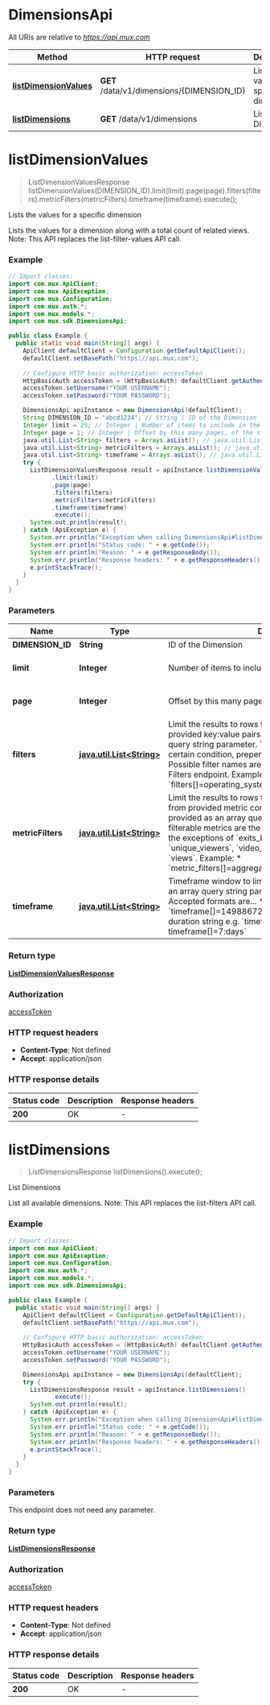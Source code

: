 # DimensionsApi

All URIs are relative to *https://api.mux.com*

Method | HTTP request | Description
------------- | ------------- | -------------
[**listDimensionValues**](DimensionsApi.md#listDimensionValues) | **GET** /data/v1/dimensions/{DIMENSION_ID} | Lists the values for a specific dimension
[**listDimensions**](DimensionsApi.md#listDimensions) | **GET** /data/v1/dimensions | List Dimensions


<a name="listDimensionValues"></a>
# **listDimensionValues**
> ListDimensionValuesResponse listDimensionValues(DIMENSION_ID).limit(limit).page(page).filters(filters).metricFilters(metricFilters).timeframe(timeframe).execute();

Lists the values for a specific dimension

Lists the values for a dimension along with a total count of related views.  Note: This API replaces the list-filter-values API call. 

### Example
```java
// Import classes:
import com.mux.ApiClient;
import com.mux.ApiException;
import com.mux.Configuration;
import com.mux.auth.*;
import com.mux.models.*;
import com.mux.sdk.DimensionsApi;

public class Example {
  public static void main(String[] args) {
    ApiClient defaultClient = Configuration.getDefaultApiClient();
    defaultClient.setBasePath("https://api.mux.com");
    
    // Configure HTTP basic authorization: accessToken
    HttpBasicAuth accessToken = (HttpBasicAuth) defaultClient.getAuthentication("accessToken");
    accessToken.setUsername("YOUR USERNAME");
    accessToken.setPassword("YOUR PASSWORD");

    DimensionsApi apiInstance = new DimensionsApi(defaultClient);
    String DIMENSION_ID = "abcd1234"; // String | ID of the Dimension
    Integer limit = 25; // Integer | Number of items to include in the response
    Integer page = 1; // Integer | Offset by this many pages, of the size of `limit`
    java.util.List<String> filters = Arrays.asList(); // java.util.List<String> | Limit the results to rows that match conditions from provided key:value pairs. Must be provided as an array query string parameter.  To exclude rows that match a certain condition, prepend a `!` character to the dimension.  Possible filter names are the same as returned by the List Filters endpoint.  Example:    * `filters[]=operating_system:windows&filters[]=!country:US` 
    java.util.List<String> metricFilters = Arrays.asList(); // java.util.List<String> | Limit the results to rows that match inequality conditions from provided metric comparison clauses. Must be provided as an array query string parameter.  Possible filterable metrics are the same as the set of metric ids, with the exceptions of `exits_before_video_start`, `unique_viewers`, `video_startup_failure_percentage`, and `views`.  Example:    * `metric_filters[]=aggregate_startup_time>=1000` 
    java.util.List<String> timeframe = Arrays.asList(); // java.util.List<String> | Timeframe window to limit results by. Must be provided as an array query string parameter (e.g. timeframe[]=).  Accepted formats are...    * array of epoch timestamps e.g. `timeframe[]=1498867200&timeframe[]=1498953600`   * duration string e.g. `timeframe[]=24:hours or timeframe[]=7:days` 
    try {
      ListDimensionValuesResponse result = apiInstance.listDimensionValues(DIMENSION_ID)
            .limit(limit)
            .page(page)
            .filters(filters)
            .metricFilters(metricFilters)
            .timeframe(timeframe)
            .execute();
      System.out.println(result);
    } catch (ApiException e) {
      System.err.println("Exception when calling DimensionsApi#listDimensionValues");
      System.err.println("Status code: " + e.getCode());
      System.err.println("Reason: " + e.getResponseBody());
      System.err.println("Response headers: " + e.getResponseHeaders());
      e.printStackTrace();
    }
  }
}
```

### Parameters

Name | Type | Description  | Notes
------------- | ------------- | ------------- | -------------
 **DIMENSION_ID** | **String**| ID of the Dimension |
 **limit** | **Integer**| Number of items to include in the response | [optional] [default to 25]
 **page** | **Integer**| Offset by this many pages, of the size of &#x60;limit&#x60; | [optional] [default to 1]
 **filters** | [**java.util.List&lt;String&gt;**](String.md)| Limit the results to rows that match conditions from provided key:value pairs. Must be provided as an array query string parameter.  To exclude rows that match a certain condition, prepend a &#x60;!&#x60; character to the dimension.  Possible filter names are the same as returned by the List Filters endpoint.  Example:    * &#x60;filters[]&#x3D;operating_system:windows&amp;filters[]&#x3D;!country:US&#x60;  | [optional]
 **metricFilters** | [**java.util.List&lt;String&gt;**](String.md)| Limit the results to rows that match inequality conditions from provided metric comparison clauses. Must be provided as an array query string parameter.  Possible filterable metrics are the same as the set of metric ids, with the exceptions of &#x60;exits_before_video_start&#x60;, &#x60;unique_viewers&#x60;, &#x60;video_startup_failure_percentage&#x60;, and &#x60;views&#x60;.  Example:    * &#x60;metric_filters[]&#x3D;aggregate_startup_time&gt;&#x3D;1000&#x60;  | [optional]
 **timeframe** | [**java.util.List&lt;String&gt;**](String.md)| Timeframe window to limit results by. Must be provided as an array query string parameter (e.g. timeframe[]&#x3D;).  Accepted formats are...    * array of epoch timestamps e.g. &#x60;timeframe[]&#x3D;1498867200&amp;timeframe[]&#x3D;1498953600&#x60;   * duration string e.g. &#x60;timeframe[]&#x3D;24:hours or timeframe[]&#x3D;7:days&#x60;  | [optional]

### Return type

[**ListDimensionValuesResponse**](ListDimensionValuesResponse.md)

### Authorization

[accessToken](../README.md#accessToken)

### HTTP request headers

 - **Content-Type**: Not defined
 - **Accept**: application/json

### HTTP response details
| Status code | Description | Response headers |
|-------------|-------------|------------------|
**200** | OK |  -  |

<a name="listDimensions"></a>
# **listDimensions**
> ListDimensionsResponse listDimensions().execute();

List Dimensions

List all available dimensions.  Note: This API replaces the list-filters API call. 

### Example
```java
// Import classes:
import com.mux.ApiClient;
import com.mux.ApiException;
import com.mux.Configuration;
import com.mux.auth.*;
import com.mux.models.*;
import com.mux.sdk.DimensionsApi;

public class Example {
  public static void main(String[] args) {
    ApiClient defaultClient = Configuration.getDefaultApiClient();
    defaultClient.setBasePath("https://api.mux.com");
    
    // Configure HTTP basic authorization: accessToken
    HttpBasicAuth accessToken = (HttpBasicAuth) defaultClient.getAuthentication("accessToken");
    accessToken.setUsername("YOUR USERNAME");
    accessToken.setPassword("YOUR PASSWORD");

    DimensionsApi apiInstance = new DimensionsApi(defaultClient);
    try {
      ListDimensionsResponse result = apiInstance.listDimensions()
            .execute();
      System.out.println(result);
    } catch (ApiException e) {
      System.err.println("Exception when calling DimensionsApi#listDimensions");
      System.err.println("Status code: " + e.getCode());
      System.err.println("Reason: " + e.getResponseBody());
      System.err.println("Response headers: " + e.getResponseHeaders());
      e.printStackTrace();
    }
  }
}
```

### Parameters
This endpoint does not need any parameter.

### Return type

[**ListDimensionsResponse**](ListDimensionsResponse.md)

### Authorization

[accessToken](../README.md#accessToken)

### HTTP request headers

 - **Content-Type**: Not defined
 - **Accept**: application/json

### HTTP response details
| Status code | Description | Response headers |
|-------------|-------------|------------------|
**200** | OK |  -  |

